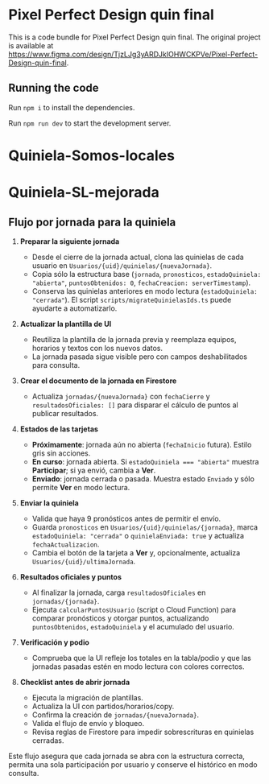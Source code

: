 
  # Pixel Perfect Design quin final

  This is a code bundle for Pixel Perfect Design quin final. The original project is available at https://www.figma.com/design/TjzLJg3yARDJkIOHWCKPVe/Pixel-Perfect-Design-quin-final.

  ## Running the code

  Run `npm i` to install the dependencies.

  Run `npm run dev` to start the development server.
  # Quiniela-Somos-locales
# Quiniela-SL-mejorada

## Flujo por jornada para la quiniela

1. **Preparar la siguiente jornada**
   - Desde el cierre de la jornada actual, clona las quinielas de cada usuario en `Usuarios/{uid}/quinielas/{nuevaJornada}`.
   - Copia sólo la estructura base (`jornada`, `pronosticos`, `estadoQuiniela: "abierta"`, `puntosObtenidos: 0`, `fechaCreacion: serverTimestamp`).
   - Conserva las quinielas anteriores en modo lectura (`estadoQuiniela: "cerrada"`). El script `scripts/migrateQuinielasIds.ts` puede ayudarte a automatizarlo.

2. **Actualizar la plantilla de UI**
   - Reutiliza la plantilla de la jornada previa y reemplaza equipos, horarios y textos con los nuevos datos.
   - La jornada pasada sigue visible pero con campos deshabilitados para consulta.

3. **Crear el documento de la jornada en Firestore**
   - Actualiza `jornadas/{nuevaJornada}` con `fechaCierre` y `resultadosOficiales: []` para disparar el cálculo de puntos al publicar resultados.

4. **Estados de las tarjetas**
   - **Próximamente**: jornada aún no abierta (`fechaInicio` futura). Estilo gris sin acciones.
   - **En curso**: jornada abierta. Si `estadoQuiniela === "abierta"` muestra **Participar**; si ya envió, cambia a **Ver**.
   - **Enviado**: jornada cerrada o pasada. Muestra estado `Enviado` y sólo permite **Ver** en modo lectura.

5. **Enviar la quiniela**
   - Valida que haya 9 pronósticos antes de permitir el envío.
   - Guarda `pronosticos` en `Usuarios/{uid}/quinielas/{jornada}`, marca `estadoQuiniela: "cerrada"` o `quinielaEnviada: true` y actualiza `fechaActualizacion`.
   - Cambia el botón de la tarjeta a **Ver** y, opcionalmente, actualiza `Usuarios/{uid}/ultimaJornada`.

6. **Resultados oficiales y puntos**
   - Al finalizar la jornada, carga `resultadosOficiales` en `jornadas/{jornada}`.
   - Ejecuta `calcularPuntosUsuario` (script o Cloud Function) para comparar pronósticos y otorgar puntos, actualizando `puntosObtenidos`, `estadoQuiniela` y el acumulado del usuario.

7. **Verificación y podio**
   - Comprueba que la UI refleje los totales en la tabla/podio y que las jornadas pasadas estén en modo lectura con colores correctos.

8. **Checklist antes de abrir jornada**
   - Ejecuta la migración de plantillas.
   - Actualiza la UI con partidos/horarios/copy.
   - Confirma la creación de `jornadas/{nuevaJornada}`.
   - Valida el flujo de envío y bloqueo.
   - Revisa reglas de Firestore para impedir sobrescrituras en quinielas cerradas.

Este flujo asegura que cada jornada se abra con la estructura correcta, permita una sola participación por usuario y conserve el histórico en modo consulta.
